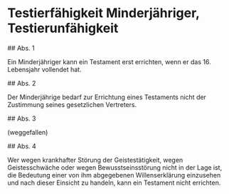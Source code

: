 # Testierfähigkeit Minderjähriger, Testierunfähigkeit



\#\# Abs. 1

 Ein Minderjähriger kann ein Testament erst errichten, wenn er das 16\. Lebensjahr vollendet hat.

\#\# Abs. 2

 Der Minderjährige bedarf zur Errichtung eines Testaments nicht der Zustimmung seines gesetzlichen Vertreters.

\#\# Abs. 3

 (weggefallen)

\#\# Abs. 4

 Wer wegen krankhafter Störung der Geistestätigkeit, wegen Geistesschwäche oder wegen Bewusstseinsstörung nicht in der Lage ist, die Bedeutung einer von ihm abgegebenen Willenserklärung einzusehen und nach dieser Einsicht zu handeln, kann ein Testament nicht errichten. 

